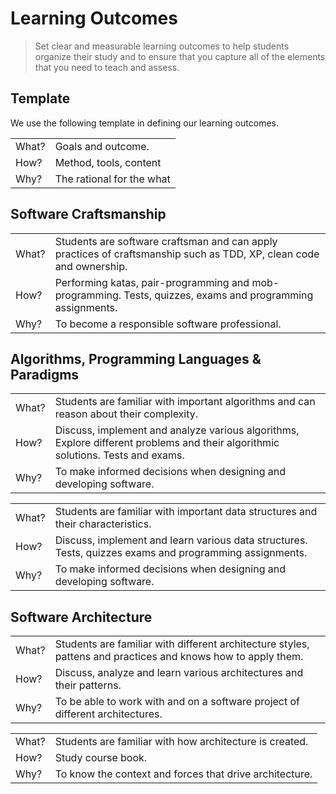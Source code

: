 # Learning Outcomes
> Set clear and measurable learning outcomes to help students organize their study and to ensure that you capture all of the elements that you need to teach and assess.

## Template
We use the following template in defining our learning outcomes.

|       |                           |
|-------|---------------------------|
| What? | Goals and outcome.        |
| How?  | Method, tools, content    |
| Why?  | The rational for the what |

## Software Craftsmanship
|       |                           |
|-------|---------------------------|
| What? | Students are software craftsman and can apply practices of craftsmanship such as TDD, XP, clean code and ownership.      |
| How?  | Performing katas, pair-programming and mob-programming. Tests, quizzes, exams and programming assignments.     |
| Why?  | To become a responsible software professional.  |

## Algorithms, Programming Languages & Paradigms
|       |                           |
|-------|---------------------------|
| What? | Students are familiar with important algorithms and can reason about their complexity. |
| How?  | Discuss, implement and analyze various algorithms, Explore different problems and their algorithmic solutions. Tests and exams. |
| Why?  | To make informed decisions when designing and developing software. |

|       |                           |
|-------|---------------------------|
| What? | Students are familiar with important data structures and their characteristics. |
| How?  | Discuss, implement and learn various data structures. Tests, quizzes exams and programming assignments. |
| Why?  | To make informed decisions when designing and developing software. |

## Software Architecture
|       |                           |
|-------|---------------------------|
| What? | Students are familiar with different architecture styles, pattens and practices and knows how to apply them.       |
| How?  | Discuss, analyze and learn various architectures and their patterns.    |
| Why?  | To be able to work with and on a software project of different architectures. |

|       |                           |
|-------|---------------------------|
| What? | Students are familiar with how architecture is created.        |
| How?  | Study course book.   |
| Why?  | To know the context and forces that drive architecture. |



